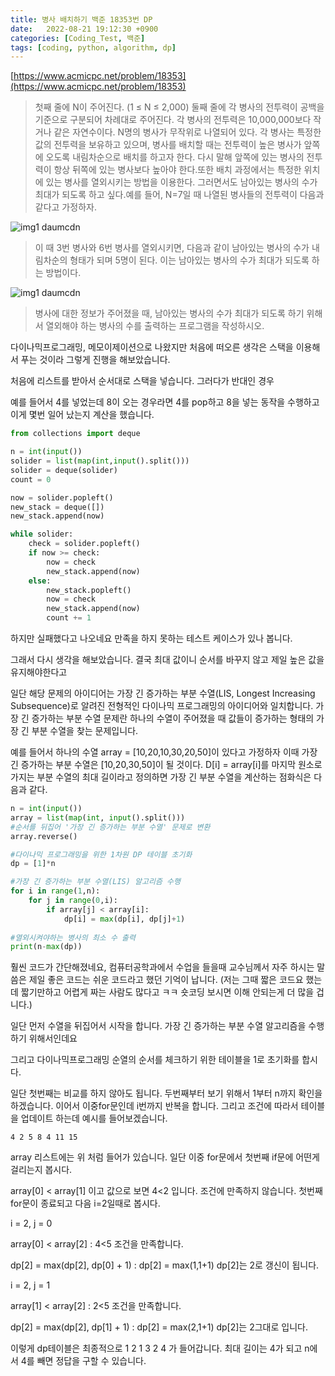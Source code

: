 ```yaml
---
title: 병사 배치하기 백준 18353번 DP
date:   2022-08-21 19:12:30 +0900
categories: [Coding_Test, 백준]
tags: [coding, python, algorithm, dp]
---
```


[https://www.acmicpc.net/problem/18353](https://www.acmicpc.net/problem/18353)

> 첫째 줄에 N이 주어진다. (1 ≤ N ≤ 2,000) 둘째 줄에 각 병사의 전투력이 공백을 기준으로 구분되어 차례대로 주어진다. 각 병사의 전투력은 10,000,000보다 작거나 같은 자연수이다.
> N명의 병사가 무작위로 나열되어 있다. 각 병사는 특정한 값의 전투력을 보유하고 있으며, 병사를 배치할 때는 전투력이 높은 병사가 앞쪽에 오도록 내림차순으로 배치를 하고자 한다. 다시 말해 앞쪽에 있는 병사의 전투력이 항상 뒤쪽에 있는 병사보다 높아야 한다.또한 배치 과정에서는 특정한 위치에 있는 병사를 열외시키는 방법을 이용한다. 그러면서도 남아있는 병사의 수가 최대가 되도록 하고 싶다.예를 들어, N=7일 때 나열된 병사들의 전투력이 다음과 같다고 가정하자.

![img1 daumcdn](https://user-images.githubusercontent.com/85277660/211133366-6a59cbc6-0143-4a09-84c2-b8608a1782ce.jpg)

> 이 때 3번 병사와 6번 병사를 열외시키면, 다음과 같이 남아있는 병사의 수가 내림차순의 형태가 되며 5명이 된다. 이는 남아있는 병사의 수가 최대가 되도록 하는 방법이다.

![img1 daumcdn](https://user-images.githubusercontent.com/85277660/211133371-ccd412dd-86b6-4562-8da9-05d8de6ef725.jpg)

> 병사에 대한 정보가 주어졌을 때, 남아있는 병사의 수가 최대가 되도록 하기 위해서 열외해야 하는 병사의 수를 출력하는 프로그램을 작성하시오.

다이나믹프로그래밍, 메모이제이션으로 나왔지만 처음에 떠오른 생각은 스택을 이용해서 푸는 것이라 그렇게 진행을 해보았습니다.

처음에 리스트를 받아서 순서대로 스택을 넣습니다. 그러다가 반대인 경우

예를 들어서 4를 넣었는데 8이 오는 경우라면 4를 pop하고 8을 넣는 동작을 수행하고 이게 몇번 일어 났는지 계산을 했습니다.

```py
from collections import deque

n = int(input())
solider = list(map(int,input().split()))
solider = deque(solider)
count = 0

now = solider.popleft()
new_stack = deque([])
new_stack.append(now)

while solider:
    check = solider.popleft()
    if now >= check:
        now = check
        new_stack.append(now)
    else:
        new_stack.popleft()
        now = check
        new_stack.append(now)
        count += 1
```

하지만 실패했다고 나오네요 만족을 하지 못하는 테스트 케이스가 있나 봅니다.

 
그래서 다시 생각을 해보았습니다. 결국 최대 값이니 순서를 바꾸지 않고 제일 높은 값을 유지해야한다고


일단 해당 문제의 아이디어는 가장 긴 증가하는 부분 수열(LIS, Longest Increasing Subsequence)로 알려진 전형적인 다이나믹 프로그래밍의 아이디어와 일치합니다. 가장 긴 증가하는 부분 수열 문제란 하나의 수열이 주어졌을 때 값들이 증가하는 형태의 가장 긴 부분 수열을 찾는 문제입니다.


예를 들어서 하나의 수열 array = [10,20,10,30,20,50]이 있다고 가정하자 이때 가장 긴 증가하는 부분 수열은 [10,20,30,50]이 될 것이다. D[i] = array[i]를 마지막 원소로 가지는 부분 수열의 최대 길이라고 정의하면 가장 긴 부분 수열을 계산하는 점화식은 다음과 같다.

```py
n = int(input())
array = list(map(int, input().split()))
#순서를 뒤집어 '가장 긴 증가하는 부분 수열' 문제로 변환
array.reverse()

#다이나믹 프로그래밍을 위한 1차원 DP 테이블 초기화
dp = [1]*n

#가장 긴 증가하는 부분 수열(LIS) 알고리즘 수행
for i in range(1,n):
    for j in range(0,i):
        if array[j] < array[i]:
            dp[i] = max(dp[i], dp[j]+1)
            
#열외시켜야하는 병사의 최소 수 출력
print(n-max(dp))
```

훨씬 코드가 간단해졌네요, 컴퓨터공학과에서 수업을 들을때 교수님께서 자주 하시는 말씀은 제일 좋은 코드는 쉬운 코드라고 했던 기억이 납니다. (저는 그때 짧은 코드요 했는데 짧기만하고 어렵게 짜는 사람도 많다고 ㅋㅋ 숏코딩 보시면 이해 안되는게 더 많을 겁니다.)

 

일단 먼저 수열을 뒤집어서 시작을 합니다. 가장 긴 증가하는 부분 수열 알고리즘을 수행하기 위해서인데요

 

그리고 다이나믹프로그래밍 순열의 순서를 체크하기 위한 테이블을 1로 초기화를 합시다.

 

일단 첫번째는 비교를 하지 않아도 됩니다. 두번째부터 보기 위해서 1부터 n까지 확인을 하겠습니다. 이어서 이중for문인데 i번까지 반복을 합니다. 그리고 조건에 따라서 테이블을 업데이트 하는데 예시를 들어보겠습니다.


```
4 2 5 8 4 11 15
```

array 리스트에는 위 처럼 들어가 있습니다. 일단 이중 for문에서 첫번째 if문에 어떤게 걸리는지 봅시다.

array[0] < array[1] 이고 값으로 보면 4<2 입니다. 조건에 만족하지 않습니다. 첫번째 for문이 종료되고 다음 i=2일때로 봅시다.


i = 2, j = 0

array[0] < array[2] : 4<5 조건을 만족합니다.

dp[2] = max(dp[2], dp[0] + 1) : dp[2] = max(1,1+1) dp[2]는 2로 갱신이 됩니다.


i = 2,  j = 1

array[1] < array[2] : 2<5 조건을 만족합니다.

dp[2] = max(dp[2], dp[1] + 1) : dp[2] = max(2,1+1) dp[2]는 2그대로 입니다.

 

이렇게 dp테이블은 최종적으로 1 2 1 3 2 4 가 들어갑니다. 최대 길이는 4가 되고 n에서 4를 빼면 정답을 구할 수 있습니다.